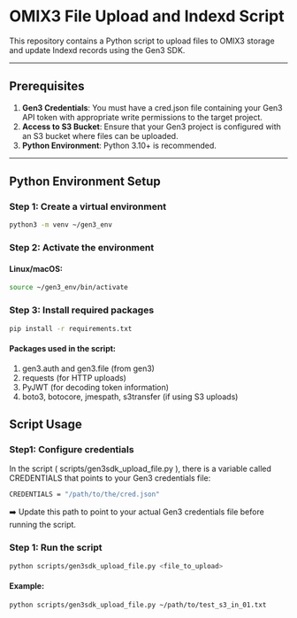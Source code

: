 # OMIX3 File Upload and Indexd Script

This repository contains a Python script to upload files to OMIX3 storage and update Indexd records using the Gen3 SDK.

---

## Prerequisites

1. **Gen3 Credentials**: You must have a cred.json file containing your Gen3 API token with appropriate write permissions to the target project.
2. **Access to S3 Bucket**: Ensure that your Gen3 project is configured with an S3 bucket where files can be uploaded.
3. **Python Environment**: Python 3.10+ is recommended.
---

## Python Environment Setup

### Step 1: Create a virtual environment

```bash
python3 -m venv ~/gen3_env
```
### Step 2: Activate the environment

#### Linux/macOS:

```bash
source ~/gen3_env/bin/activate
```

### Step 3: Install required packages
```bash
pip install -r requirements.txt
```

#### Packages used in the script:

1. gen3.auth and gen3.file (from gen3)
2. requests (for HTTP uploads)
3. PyJWT (for decoding token information)
4. boto3, botocore, jmespath, s3transfer (if using S3 uploads)

## Script Usage
### Step1: Configure credentials

In the script ( scripts/gen3sdk_upload_file.py ), there is a variable called CREDENTIALS that points to your Gen3 credentials file:

```bash
CREDENTIALS = "/path/to/the/cred.json"
```
➡️ Update this path to point to your actual Gen3 credentials file before running the script.

### Step 1: Run the script
```bash
python scripts/gen3sdk_upload_file.py <file_to_upload>
```
#### Example:
```bash
python scripts/gen3sdk_upload_file.py ~/path/to/test_s3_in_01.txt
```

